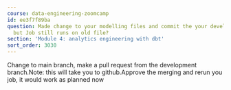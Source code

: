 ```yaml
---
course: data-engineering-zoomcamp
id: ee3f7f89ba
question: Made change to your modelling files and commit the your development branch,
  but Job still runs on old file?
section: 'Module 4: analytics engineering with dbt'
sort_order: 3030
---
```


Change to main branch, make a pull request from the development branch.Note: this will take you to github.Approve the merging and rerun you job, it would work as planned now

